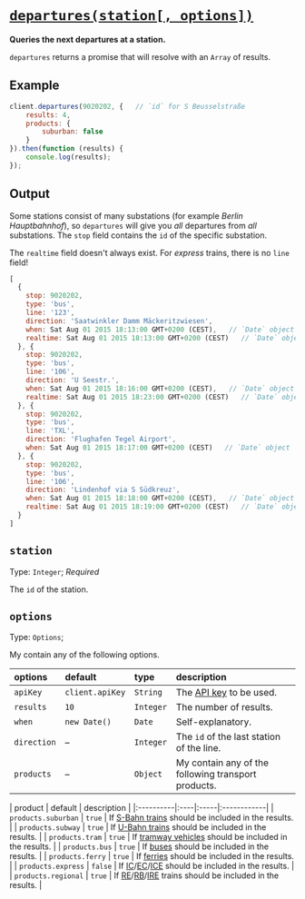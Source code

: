 # [`departures(station[, options])`](../src/Client.js#L216)

**Queries the next departures at a station.**

`departures` returns a promise that will resolve with an `Array` of results.



## Example

```javascript
client.departures(9020202, {   // `id` for S Beusselstraße
	results: 4,
	products: {
		suburban: false
	}
}).then(function (results) {
	console.log(results);
});
```


## Output

Some stations consist of many substations (for example *Berlin Hauptbahnhof*), so `departures` will give you *all* departures from *all* substations. The `stop` field contains the `id` of the specific substation.

The `realtime` field doesn't always exist. For *express* trains, there is no `line` field!

```javascript
[
  {
    stop: 9020202,
    type: 'bus',
    line: '123',
    direction: 'Saatwinkler Damm Mäckeritzwiesen',
    when: Sat Aug 01 2015 18:13:00 GMT+0200 (CEST),   // `Date` object
    realtime: Sat Aug 01 2015 18:13:00 GMT+0200 (CEST)   // `Date` object
  }, {
    stop: 9020202,
    type: 'bus',
    line: '106',
    direction: 'U Seestr.',
    when: Sat Aug 01 2015 18:16:00 GMT+0200 (CEST),   // `Date` object
    realtime: Sat Aug 01 2015 18:23:00 GMT+0200 (CEST)   // `Date` object
  }, {
    stop: 9020202,
    type: 'bus',
    line: 'TXL',
    direction: 'Flughafen Tegel Airport',
    when: Sat Aug 01 2015 18:17:00 GMT+0200 (CEST)   // `Date` object
  }, {
    stop: 9020202,
    type: 'bus',
    line: '106',
    direction: 'Lindenhof via S Südkreuz',
    when: Sat Aug 01 2015 18:18:00 GMT+0200 (CEST),   // `Date` object
    realtime: Sat Aug 01 2015 18:19:00 GMT+0200 (CEST)   // `Date` object
  }
]
```



## `station`

Type: `Integer`; *Required*

The `id` of the station.



## `options`

Type: `Options`;

My contain any of the following options.

| options | default | type | description |
|:----------|:----|:-----|:------------|
| `apiKey` | `client.apiKey` | `String` | The [API key](http://www.vbb.de/de/article/webservices/schnittstellen-fuer-webentwickler/5070.html#testserver) to be used. |
| `results` | `10` | `Integer` | The number of results. |
| `when` | `new Date()` | `Date` | Self-explanatory. |
| `direction` | – | `Integer` | The `id` of the last station of the line. |
| `products` | – | `Object` | My contain any of the following transport products. |

| product | default | description |
|:----------|:----|:-----|:------------|
| `products.suburban` | `true` | If [S-Bahn trains](https://en.wikipedia.org/wiki/Berlin_S-Bahn) should be included in the results. |
| `products.subway` | `true` | If [U-Bahn trains](https://en.wikipedia.org/wiki/Berlin_U-Bahn) should be included in the results. |
| `products.tram` | `true` | If [tramway vehicles](https://en.wikipedia.org/wiki/Trams_in_Berlin) should be included in the results. |
| `products.bus` | `true` | If [buses](https://en.wikipedia.org/wiki/Bus_transport_in_Berlin) should be included in the results. |
| `products.ferry` | `true` | If [ferries](https://en.wikipedia.org/wiki/Ferry_transport_in_Berlin) should be included in the results. |
| `products.express` | `false` | If [IC](https://en.wikipedia.org/wiki/Intercity_%28Deutsche_Bahn%29)/[EC](https://en.wikipedia.org/wiki/EuroCity)/[ICE](https://en.wikipedia.org/wiki/Intercity-Express) should be included in the results. |
| `products.regional` | `true` | If [RE](https://en.wikipedia.org/wiki/Regional-Express)/[RB](https://en.wikipedia.org/wiki/Regionalbahn)/[IRE](https://en.wikipedia.org/wiki/Interregio-Express) trains should be included in the results. |
